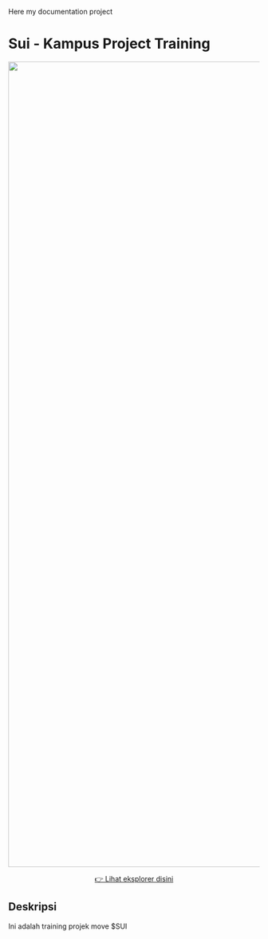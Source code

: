 Here my documentation project

# Sui - Kampus Project Training

<p align="center">
  <img width="2766" height="1614" alt="Screenshot 2025-08-31 at 15 22 48" src="https://github.com/user-attachments/assets/0c4d93e9-b8b9-466e-a83f-73405f4f20d7" />
</p>


<p align="center">
  <a href="https://suiscan.xyz/testnet/tx/6f3DF1SgEsqmiiMtnZLPRRLax3UG6LDYe2W5aZ2DEZbR">👉 Lihat eksplorer disini</a>
</p>

## Deskripsi
Ini adalah training projek move $SUI

